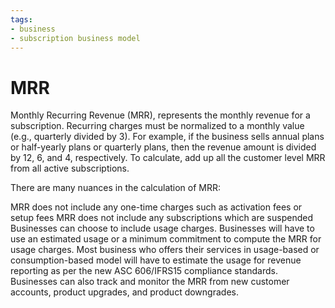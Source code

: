 ```yaml
---
tags:
- business
- subscription business model 
---
```


# MRR

Monthly Recurring Revenue (MRR), represents the monthly revenue for a subscription. Recurring charges must be normalized to a monthly value (e.g., quarterly divided by 3). For example, if the business sells annual plans or half-yearly plans or quarterly plans, then the revenue amount is divided by 12, 6, and 4, respectively. To calculate, add up all the customer level MRR from all active subscriptions.

There are many nuances in the calculation of MRR:

MRR does not include any one-time charges such as activation fees or setup fees
MRR does not include any subscriptions which are suspended
Businesses can choose to include usage charges. Businesses will have to use an estimated usage or a minimum commitment to compute the MRR for usage charges. Most business who offers their services in usage-based or consumption-based model will have to estimate the usage for revenue reporting as per the new ASC 606/IFRS15 compliance standards.
Businesses can also track and monitor the MRR from new customer accounts, product upgrades, and product downgrades.
